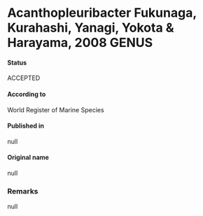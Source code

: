 # Acanthopleuribacter Fukunaga, Kurahashi, Yanagi, Yokota & Harayama, 2008 GENUS

#### Status
ACCEPTED

#### According to
World Register of Marine Species

#### Published in
null

#### Original name
null

### Remarks
null